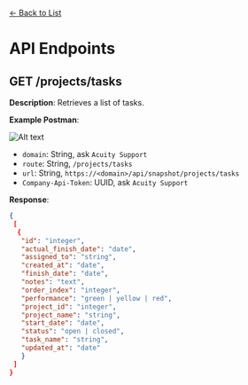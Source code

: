 [<- Back to List](https://github.com/AcuityPPM/APIs/blob/main/endpoints/list.md)

# API Endpoints

## GET /projects/tasks

**Description**: Retrieves a list of tasks.

**Example Postman**:

![Alt text](https://github.com/AcuityPPM/APIs/blob/main/img/get_headers.webp)

- `domain`: String, ask `Acuity Support`
- `route`: String, `/projects/tasks`
- `url`: String, `https://<domain>/api/snapshot/projects/tasks`
- `Company-Api-Token`: UUID, ask `Acuity Support`

**Response**:

```json
{
 [
  {
   "id": "integer",
   "actual_finish_date": "date",
   "assigned_to": "string",
   "created_at": "date",
   "finish_date": "date",
   "notes": "text",
   "order_index": "integer",
   "performance": "green | yellow | red",
   "project_id": "integer",
   "project_name": "string",
   "start_date": "date",
   "status": "open | closed",
   "task_name": "string",
   "updated_at": "date"
   }
 ]
}
```

